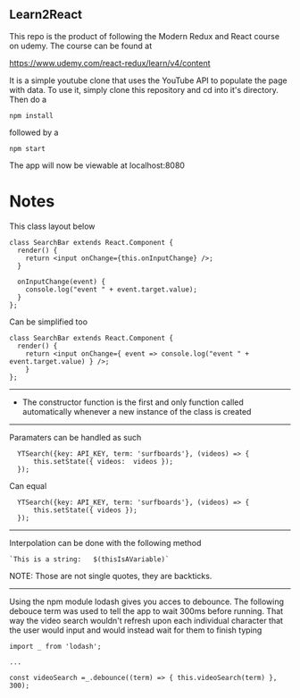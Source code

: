 ## Learn2React

This repo is the product of following the Modern Redux and React course on udemy. The course can be found at

https://www.udemy.com/react-redux/learn/v4/content

It is a simple youtube clone that uses the YouTube API to populate the page with
data. To use it, simply clone this repository and cd into it's directory.
Then do a

`npm install`

followed by a

`npm start`

The app will now be viewable at localhost:8080

<h1> Notes </h1>

This class layout below

	class SearchBar extends React.Component {
	  render() {
	    return <input onChange={this.onInputChange} />;
	  }

	  onInputChange(event) {
	    console.log("event " + event.target.value);
	  }
	};

Can be simplified too

	class SearchBar extends React.Component {
	  render() {
	    return <input onChange={ event => console.log("event " + event.target.value) } />;
		}
	};

---

- The constructor function is the first and only function called automatically whenever a new instance of the class is created

---

Paramaters can be handled as such

	  YTSearch({key: API_KEY, term: 'surfboards'}, (videos) => {
	      this.setState({ videos:  videos });
	  });

Can equal

	  YTSearch({key: API_KEY, term: 'surfboards'}, (videos) => {
	      this.setState({ videos });
	  });

---

Interpolation can be done with the following method

	`This is a string:   $(thisIsAVariable)`

NOTE: Those are not single quotes, they are backticks.

---

Using the npm module lodash gives you acces to debounce. The following debouce term was used to tell the app to wait 300ms before running. That way the video search wouldn't refresh upon each individual character that the user would input and would instead wait for them to finish typing

	import _ from 'lodash';

	...

	const videoSearch =_.debounce((term) => { this.videoSearch(term) }, 300);

